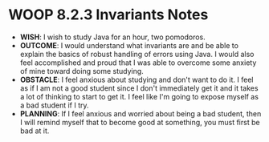 # WOOP 8.2.3 Invariants Notes 

- **WISH**: I wish to study Java for an hour, two pomodoros.
- **OUTCOME**: I would understand what invariants are and be able to explain the basics of robust handling of errors using Java. I would also feel accomplished and proud that I was able to overcome some anxiety of mine toward doing some studying.
- **OBSTACLE**: I feel anxious about studying and don't want to do it. I feel as if I am not a good student since I don't immediately get it and it takes a lot of thinking to start to get it. I feel like I'm going to expose myself as a bad student if I try. 
- **PLANNING**: If I feel anxious and worried about being a bad student, then I will remind myself that to become good at something, you must first be bad at it. 